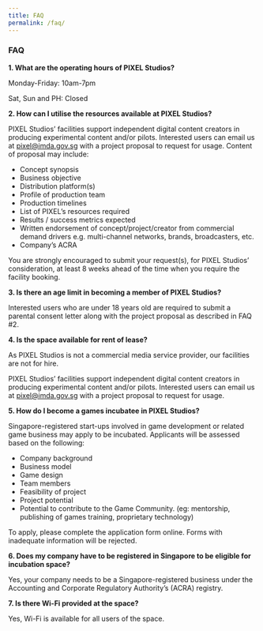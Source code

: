 ```yaml
---
title: FAQ
permalink: /faq/
---
```


### **FAQ**

<b>1. What are the operating hours of PIXEL Studios?</b>

Monday-Friday: 10am-7pm

Sat, Sun and PH: Closed

<b>2. How can I utilise the resources available at PIXEL Studios?</b>

PIXEL Studios’ facilities support independent digital content creators in producing experimental content and/or pilots. Interested users can email us at pixel@imda.gov.sg with a project proposal to request for usage. Content of proposal may include:

* Concept synopsis
* Business objective
* Distribution platform(s)
* Profile of production team
* Production timelines
* List of PIXEL’s resources required
* Results / success metrics expected
* Written endorsement of concept/project/creator from commercial demand drivers e.g. multi-channel networks, brands, broadcasters, etc.
* Company’s ACRA

You are strongly encouraged to submit your request(s), for PIXEL Studios’ consideration, at least 8 weeks ahead of the time when you require the facility booking.

<b>3. Is there an age limit in becoming a member of PIXEL Studios?</b>

Interested users who are under 18 years old are required to submit a parental consent letter along with the project proposal as described in FAQ #2.

<b>4. Is the space available for rent of lease?</b>

As PIXEL Studios is not a commercial media service provider, our facilities are not for hire.

PIXEL Studios’ facilities support independent digital content creators in producing experimental content and/or pilots. Interested users can email us at pixel@imda.gov.sg with a project proposal to request for usage.

<b>5. How do I become a games incubatee in PIXEL Studios?</b>

Singapore-registered start-ups involved in game development or related game business may apply to be incubated. Applicants will be assessed based on the following:

* Company background
* Business model
* Game design
* Team members
* Feasibility of project
* Project potential
* Potential to contribute to the Game Community. (eg: mentorship, publishing of games training, proprietary technology)

To apply, please complete the application form online. Forms with inadequate information will be rejected.

<b>6. Does my company have to be registered in Singapore to be eligible for incubation space?</b>

Yes, your company needs to be a Singapore-registered business under the Accounting and Corporate Regulatory Authority’s (ACRA) registry.

<b>7. Is there Wi-Fi provided at the space?</b>

Yes, Wi-Fi is available for all users of the space.
